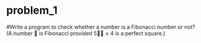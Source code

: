 # problem_1
#Write a program to check whether a number is a Fibonacci number or not? (A 
number  is Fibonacci provided 5 ± 4 is a perfect square.)
